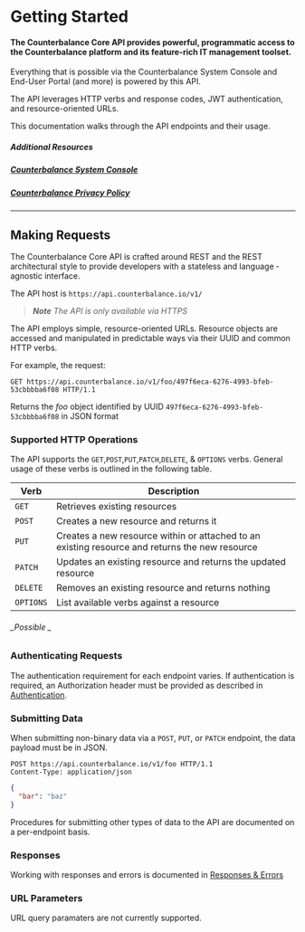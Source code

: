 # Getting Started

#### The **Counterbalance Core API** provides powerful, programmatic access to the Counterbalance platform and its feature-rich IT management toolset.  

Everything that is possible via the Counterbalance System Console and End-User Portal (and more) is powered by this API. 

 The API leverages HTTP verbs and response codes, JWT authentication, and resource-oriented URLs.

This documentation walks through the API endpoints and their usage.

##### Additional Resources

##### [Counterbalance System Console](https://app.counterbalance.io)
##### [Counterbalance Privacy Policy](https://app.counterbalance.io)

---

## Making Requests
The Counterbalance Core API is crafted around REST and the REST architectural style to provide developers with a stateless and language ­agnostic interface.

The API host is `https://api.counterbalance.io/v1/`

> _**Note** The API is only available via HTTPS_

The API employs simple, resource-oriented URLs. Resource objects are accessed and manipulated in predictable ways via their UUID and common HTTP verbs.

For example, the request:
```
GET https://api.counterbalance.io/v1/foo/497f6eca-6276-4993-bfeb-53cbbbba6f08 HTTP/1.1
```

Returns the _foo_ object identified by UUID `497f6eca-6276-4993-bfeb-53cbbbba6f08` in JSON format

### Supported HTTP Operations
The API supports the `GET`,`POST`,`PUT`,`PATCH`,`DELETE`, & `OPTIONS` verbs. General usage of these verbs is outlined in the following table.

Verb | Description
-----|------------
`GET`     | Retrieves existing resources
`POST`    | Creates a new resource and returns it
`PUT`     | Creates a new resource within or attached to an existing resource and returns the new resource
`PATCH`   | Updates an existing resource and returns the updated resource
`DELETE`  | Removes an existing resource and returns nothing
`OPTIONS` | List available verbs against a resource
###### _Possible _

### Authenticating Requests
The authentication requirement for each endpoint varies. If authentication is required, an Authorization header must be provided as described in [Authentication](./Authentication.md).

### Submitting Data
When submitting non-binary data via a `POST`, `PUT`, or `PATCH` endpoint, the data payload must be in JSON.
```
POST https://api.counterbalance.io/v1/foo HTTP/1.1
Content-Type: application/json
```
```json
{
  "bar": "baz"
}
```

Procedures for submitting other types of data to the API are documented on a per-endpoint basis. 

### Responses
Working with responses and errors is documented in [Responses & Errors](./Responses-and-Errors.md)

### URL Parameters
URL query paramaters are not currently supported.


